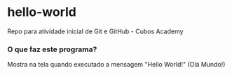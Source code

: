 # hello-world

Repo para atividade inicial de Git e GitHub - Cubos Academy

### O que faz este programa?

Mostra na tela quando executado a mensagem "Hello World!" (Olá Mundo!)
